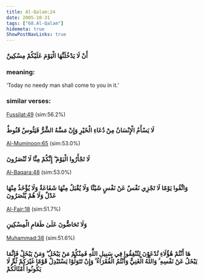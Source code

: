 ```yaml
---
title: Al-Qalam:24
date: 2005-10-31
tags: ["68.Al-Qalam"]
hidemeta: true 
ShowPostNavLinks: true 
---
```

### أَنْ لَا يَدْخُلَنَّهَا الْيَوْمَ عَلَيْكُمْ مِسْكِينٌ
### meaning: 
‘Today no needy man shall come to you in it.’
### similar verses: 

[Fussilat:49](/41/49) (sim:56.2%)

### لَا يَسْأَمُ الْإِنْسَانُ مِنْ دُعَاءِ الْخَيْرِ وَإِنْ مَسَّهُ الشَّرُّ فَيَئُوسٌ قَنُوطٌ

[Al-Muminoon:65](/23/65) (sim:53.0%)

### لَا تَجْأَرُوا الْيَوْمَ ۖ إِنَّكُمْ مِنَّا لَا تُنْصَرُونَ

[Al-Baqara:48](/2/48) (sim:53.0%)

### وَاتَّقُوا يَوْمًا لَا تَجْزِي نَفْسٌ عَنْ نَفْسٍ شَيْئًا وَلَا يُقْبَلُ مِنْهَا شَفَاعَةٌ وَلَا يُؤْخَذُ مِنْهَا عَدْلٌ وَلَا هُمْ يُنْصَرُونَ

[Al-Fajr:18](/89/18) (sim:51.7%)

### وَلَا تَحَاضُّونَ عَلَىٰ طَعَامِ الْمِسْكِينِ

[Muhammad:38](/47/38) (sim:51.6%)

### هَا أَنْتُمْ هَٰؤُلَاءِ تُدْعَوْنَ لِتُنْفِقُوا فِي سَبِيلِ اللَّهِ فَمِنْكُمْ مَنْ يَبْخَلُ ۖ وَمَنْ يَبْخَلْ فَإِنَّمَا يَبْخَلُ عَنْ نَفْسِهِ ۚ وَاللَّهُ الْغَنِيُّ وَأَنْتُمُ الْفُقَرَاءُ ۚ وَإِنْ تَتَوَلَّوْا يَسْتَبْدِلْ قَوْمًا غَيْرَكُمْ ثُمَّ لَا يَكُونُوا أَمْثَالَكُمْ
